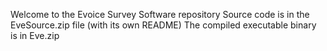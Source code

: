 Welcome to the Evoice Survey Software repository
Source code is in the EveSource.zip file (with its own README)
The compiled executable binary is in Eve.zip
